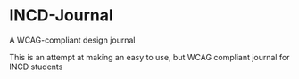 # INCD-Journal
A WCAG-compliant design journal

This is an attempt at making an easy to use, but WCAG compliant journal for INCD students
